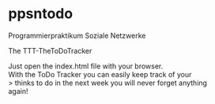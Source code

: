# ppsntodo
Programmierpraktikum Soziale Netzwerke

The TTT-TheToDoTracker

Just open the index.html file with your browser.<br>
With the ToDo Tracker you can easily keep track of your<br>>
thinks to do in the next week you will never forget anything<br>
again!


